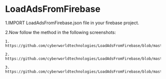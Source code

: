 # LoadAdsFromFirebase



1.IMPORT LoadAdsFromFirebase.json file in your firebase project.

2.Now follow the method in the following screenshots:

    1. https://github.com/cyberworldtechnologies/LoadAdsFromFirebase/blob/master/loadadsfromfirebase.png
    
    2. https://github.com/cyberworldtechnologies/LoadAdsFromFirebase/blob/master/loadadsfromfirebase1.png
    
    3. https://github.com/cyberworldtechnologies/LoadAdsFromFirebase/blob/master/loadadsfromfirebase2.png
